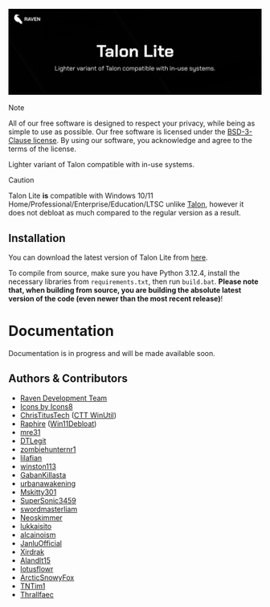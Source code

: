 <p align="center">
  <img src="banner.png" alt="Banner" width="800">
</p>

> [!NOTE]
> All of our free software is designed to respect your privacy, while being as simple to use as possible. Our free software is licensed under the [BSD-3-Clause license](https://ravendevteam.org/files/BSD-3-Clause.txt). By using our software, you acknowledge and agree to the terms of the license.

Lighter variant of Talon compatible with in-use systems.

> [!CAUTION]
> Talon Lite **is** compatible with Windows 10/11 Home/Professional/Enterprise/Education/LTSC unlike [Talon](https://github.com/ravendevteam/talon), however it does not debloat as much compared to the regular version as a result.

## Installation
You can download the latest version of Talon Lite from [here](https://debloat.win).

To compile from source, make sure you have Python 3.12.4, install the necessary libraries from `requirements.txt`, then run `build.bat`. **Please note that, when building from source, you are building the absolute latest version of the code (even newer than the most recent release)**!

# Documentation
Documentation is in progress and will be made available soon.

## Authors & Contributors

- [Raven Development Team](https://ravendevteam.org/)
- [Icons by Icons8](https://icons8.com/)
- [ChrisTitusTech](https://github.com/christitustech) ([CTT WinUtil](https://github.com/christitustech/winutil))
- [Raphire](https://github.com/Raphire) ([Win11Debloat](https://github.com/Raphire/Win11Debloat))
- [mre31](https://github.com/mre31)
- [DTLegit](https://github.com/DTLegit)
- [zombiehunternr1](https://github.com/zombiehunternr1)
- [lilafian](https://github.com/lilafian)
- [winston113](https://github.com/winston113)
- [GabanKillasta](https://github.com/GabanKillasta)
- [urbanawakening](https://github.com/urbanawakening)
- [Mskitty301](https://github.com/Mskitty301)
- [SuperSonic3459](https://github.com/SuperSonic3459)
- [swordmasterliam](https://github.com/swordmasterliam)
- [Neoskimmer](https://github.com/Neoskimmer)
- [lukkaisito](https://github.com/lukkaisito)
- [alcainoism](https://github.com/alcainoism)
- [JanluOfficial](https://github.com/JanluOfficial)
- [Xirdrak](https://github.com/Xirdrak)
- [Alandlt15](https://github.com/Alandlt15)
- [lotusflowr](https://github.com/lotusflowr)
- [ArcticSnowyFox](https://github.com/ArcticSnowyFox)
- [TNTim1](https://github.com/TNTim1)
- [Thrallfaec](https://github.com/Thrallfaec)